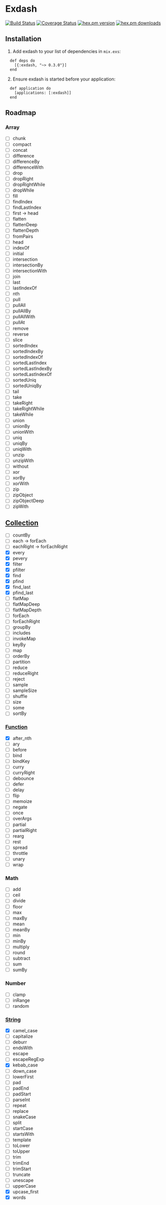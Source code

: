 # Exdash

[![Build Status](https://travis-ci.org/TFarla/exdash.svg?branch=master)](https://travis-ci.org/TFarla/exdash)
[![Coverage Status](https://coveralls.io/repos/github/TFarla/exdash/badge.svg?branch=master)](https://coveralls.io/github/TFarla/exdash?branch=master)
[![hex.pm version](https://img.shields.io/hexpm/v/exdash.svg)](https://hex.pm/packages/exdash) [![hex.pm downloads](https://img.shields.io/hexpm/dt/exdash.svg)](https://hex.pm/packages/exdash)
## Installation
1. Add exdash to your list of dependencies in `mix.exs`:
```
  def deps do
    [{:exdash, "~> 0.3.0"}]
  end
```

2. Ensure exdash is started before your application:
```
  def application do
    [applications: [:exdash]]
  end
```

## Roadmap
### Array
- [ ] chunk
- [ ] compact
- [ ] concat
- [ ] difference
- [ ] differenceBy
- [ ] differenceWith
- [ ] drop
- [ ] dropRight
- [ ] dropRightWhile
- [ ] dropWhile
- [ ] fill
- [ ] findIndex
- [ ] findLastIndex
- [ ] first → head
- [ ] flatten
- [ ] flattenDeep
- [ ] flattenDepth
- [ ] fromPairs
- [ ] head
- [ ] indexOf
- [ ] initial
- [ ] intersection
- [ ] intersectionBy
- [ ] intersectionWith
- [ ] join
- [ ] last
- [ ] lastIndexOf
- [ ] nth
- [ ] pull
- [ ] pullAll
- [ ] pullAllBy
- [ ] pullAllWith
- [ ] pullAt
- [ ] remove
- [ ] reverse
- [ ] slice
- [ ] sortedIndex
- [ ] sortedIndexBy
- [ ] sortedIndexOf
- [ ] sortedLastIndex
- [ ] sortedLastIndexBy
- [ ] sortedLastIndexOf
- [ ] sortedUniq
- [ ] sortedUniqBy
- [ ] tail
- [ ] take
- [ ] takeRight
- [ ] takeRightWhile
- [ ] takeWhile
- [ ] union
- [ ] unionBy
- [ ] unionWith
- [ ] uniq
- [ ] uniqBy
- [ ] uniqWith
- [ ] unzip
- [ ] unzipWith
- [ ] without
- [ ] xor
- [ ] xorBy
- [ ] xorWith
- [ ] zip
- [ ] zipObject
- [ ] zipObjectDeep
- [ ] zipWith

## [Collection]
- [ ] countBy
- [ ] each → forEach
- [ ] eachRight → forEachRight
- [x] every
- [x] pevery
- [x] filter
- [x] pfilter
- [x] find
- [x] pfind
- [x] find_last
- [x] pfind_last
- [ ] flatMap
- [ ] flatMapDeep
- [ ] flatMapDepth
- [ ] forEach
- [ ] forEachRight
- [ ] groupBy
- [ ] includes
- [ ] invokeMap
- [ ] keyBy
- [ ] map
- [ ] orderBy
- [ ] partition
- [ ] reduce
- [ ] reduceRight
- [ ] reject
- [ ] sample
- [ ] sampleSize
- [ ] shuffle
- [ ] size
- [ ] some
- [ ] sortBy

### [Function]
- [x] after_nth
- [ ] ary
- [ ] before
- [ ] bind
- [ ] bindKey
- [ ] curry
- [ ] curryRight
- [ ] debounce
- [ ] defer
- [ ] delay
- [ ] flip
- [ ] memoize
- [ ] negate
- [ ] once
- [ ] overArgs
- [ ] partial
- [ ] partialRight
- [ ] rearg
- [ ] rest
- [ ] spread
- [ ] throttle
- [ ] unary
- [ ] wrap

### Math
- [ ] add
- [ ] ceil
- [ ] divide
- [ ] floor
- [ ] max
- [ ] maxBy
- [ ] mean
- [ ] meanBy
- [ ] min
- [ ] minBy
- [ ] multiply
- [ ] round
- [ ] subtract
- [ ] sum
- [ ] sumBy

### Number
- [ ] clamp
- [ ] inRange
- [ ] random

### [String]
- [x] camel_case
- [ ] capitalize
- [ ] deburr
- [ ] endsWith
- [ ] escape
- [ ] escapeRegExp
- [x] kebab_case
- [ ] down_case
- [ ] lowerFirst
- [ ] pad
- [ ] padEnd
- [ ] padStart
- [ ] parseInt
- [ ] repeat
- [ ] replace
- [ ] snakeCase
- [ ] split
- [ ] startCase
- [ ] startsWith
- [ ] template
- [ ] toLower
- [ ] toUpper
- [ ] trim
- [ ] trimEnd
- [ ] trimStart
- [ ] truncate
- [ ] unescape
- [ ] upperCase
- [x] upcase_first
- [x] words

[Collection]: https://hexdocs.pm/exdash/0.3.0/Exdash.Collection.html
[Function]: https://hexdocs.pm/exdash/0.3.0/Exdash.Function.html
[String]: https://hexdocs.pm/exdash/0.3.0/Exdash.String.html
